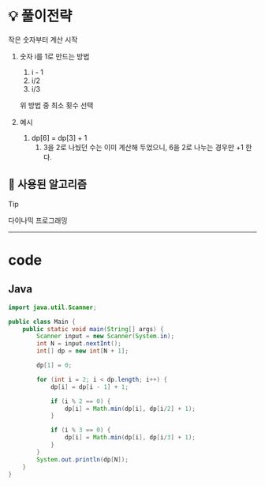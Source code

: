 # 💡 풀이전략

작은 숫자부터 계산 시작

1. 숫자 i를 1로 만드는 방법
    1. i - 1
    2. i/2
    3. i/3
    
    위 방법 중 최소 횟수 선택
    
2. 예시
    1. dp[6] = dp[3] + 1
        1. 3을 2로 나눴던 수는 이미 계산해 두었으니, 6을 2로 나누는 경우만 +1 한다.

## 🎨 사용된 알고리즘

> [!tip]
> 다이나믹 프로그래밍
> 
---

# code

## Java

```java
import java.util.Scanner;

public class Main {
    public static void main(String[] args) {
        Scanner input = new Scanner(System.in);
        int N = input.nextInt();
        int[] dp = new int[N + 1];

        dp[1] = 0;

        for (int i = 2; i < dp.length; i++) {
            dp[i] = dp[i - 1] + 1;

            if (i % 2 == 0) {
                dp[i] = Math.min(dp[i], dp[i/2] + 1);
            }

            if (i % 3 == 0) {
                dp[i] = Math.min(dp[i], dp[i/3] + 1);
            }
        }
        System.out.println(dp[N]);
    }
}
```
